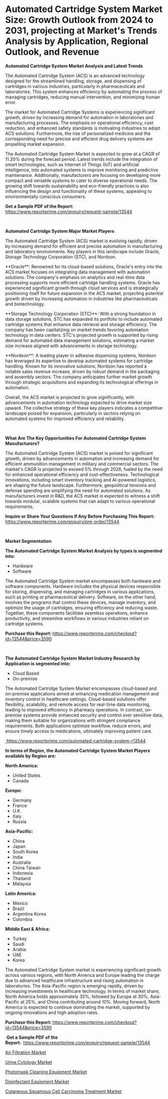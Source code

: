 <p><h1>Automated Cartridge System Market Size: Growth Outlook from 2024 to 2031, projecting at Market's Trends Analysis by Application, Regional Outlook, and Revenue</h1></p><p><strong>Automated Cartridge System Market Analysis and Latest Trends</strong></p>
<p><p>The Automated Cartridge System (ACS) is an advanced technology designed for the streamlined handling, storage, and dispensing of cartridges in various industries, particularly in pharmaceuticals and laboratories. This system enhances efficiency by automating the process of managing cartridges, reducing manual intervention, and minimizing human error. </p><p>The market for Automated Cartridge Systems is experiencing significant growth, driven by increasing demand for automation in laboratories and manufacturing processes. The emphasis on operational efficiency, cost reduction, and enhanced safety standards is motivating industries to adopt ACS solutions. Furthermore, the rise of personalized medicine and the corresponding need for precise and efficient drug delivery systems are propelling market expansion.</p><p>The Automated Cartridge System Market is expected to grow at a CAGR of 11.20% during the forecast period. Latest trends include the integration of smart technologies, such as Internet of Things (IoT) and artificial intelligence, into automated systems to improve monitoring and predictive maintenance. Additionally, manufacturers are focusing on developing more compact and versatile systems to cater to diverse operational needs. The growing shift towards sustainability and eco-friendly practices is also influencing the design and functionality of these systems, appealing to environmentally conscious consumers.</p></p>
<p><strong>Get a Sample PDF of the Report:&nbsp;</strong> <a href="https://www.reportprime.com/enquiry/request-sample/13544?utm_campaign=112&utm_medium=2&utm_source=Github&utm_content=ia&utm_term=28102024&utm_id=automated-cartridge-system">https://www.reportprime.com/enquiry/request-sample/13544</a></p>
<p>&nbsp;</p>
<p><strong>Automated Cartridge System Major Market Players</strong></p>
<p><p>The Automated Cartridge System (ACS) market is evolving rapidly, driven by increasing demand for efficient and precise automation in manufacturing and laboratory environments. Key players in this landscape include Oracle, Storage Technology Corporation (STC), and Nordson.</p><p>**Oracle**: Renowned for its cloud-based solutions, Oracle's entry into the ACS market focuses on integrating data management with automation solutions. The company's emphasis on analytics and real-time data processing supports more efficient cartridge handling systems. Oracle has experienced significant growth through cloud services and is strategically positioning itself for future expansion in the ACS market, projecting potential growth driven by increasing automation in industries like pharmaceuticals and biotechnology.</p><p>**Storage Technology Corporation (STC)**: With a strong foundation in data storage solutions, STC has expanded its portfolio to include automated cartridge systems that enhance data retrieval and storage efficiency. The company has been capitalizing on market trends favoring automation technology in data centers. STC's projected growth is supported by rising demand for automated data management solutions, estimating a market size increase aligned with advancements in storage technology.</p><p>**Nordson**: A leading player in adhesive dispensing systems, Nordson has leveraged its expertise to develop automated systems for cartridge handling. Known for its innovative solutions, Nordson has reported a notable sales revenue increase, driven by robust demand in the packaging and assembly sectors. The company anticipates further market growth through strategic acquisitions and expanding its technological offerings in automation.</p><p>Overall, the ACS market is projected to grow significantly, with advancements in automation technology expected to drive market size upward. The collective strategy of these key players indicates a competitive landscape poised for expansion, particularly in sectors relying on automated systems for improved efficiency and reliability.</p></p>
<p>&nbsp;</p>
<p><strong>What Are The Key Opportunities For Automated Cartridge System Manufacturers?</strong></p>
<p><p>The Automated Cartridge System (ACS) market is poised for significant growth, driven by advancements in automation and increasing demand for efficient ammunition management in military and commercial sectors. The market's CAGR is projected to exceed 5% through 2028, fueled by the need for enhanced operational efficiency and cost-effectiveness. Technological innovations, including smart inventory tracking and AI-powered logistics, are shaping the future landscape. Furthermore, geopolitical tensions and defense spending are amplifying the need for automated solutions. As manufacturers invest in R&D, the ACS market is expected to witness a shift towards modular, scalable systems that can adapt to various operational requirements.</p></p>
<p><strong>Inquire or Share Your Questions If Any Before Purchasing This Report:</strong> <a href="https://www.reportprime.com/enquiry/pre-order/13544?utm_campaign=112&utm_medium=2&utm_source=Github&utm_content=ia&utm_term=28102024&utm_id=automated-cartridge-system">https://www.reportprime.com/enquiry/pre-order/13544</a></p>
<p>&nbsp;</p>
<p><strong>Market Segmentation</strong></p>
<p><strong>The Automated Cartridge System Market Analysis by types is segmented into:</strong></p>
<p><ul><li>Hardware</li><li>Software</li></ul></p>
<p><p>The Automated Cartridge System market encompasses both hardware and software components. Hardware includes the physical devices responsible for storing, dispensing, and managing cartridges in various applications, such as printing or pharmaceutical delivery. Software, on the other hand, involves the programs that control these devices, manage inventory, and optimize the usage of cartridges, ensuring efficiency and reducing waste. Together, these components facilitate seamless operations, enhance productivity, and streamline workflows in various industries reliant on cartridge systems.</p></p>
<p><strong>Purchase this Report:&nbsp;</strong><a href="https://www.reportprime.com/checkout?id=13544&price=3590&utm_campaign=112&utm_medium=2&utm_source=Github&utm_content=ia&utm_term=28102024&utm_id=automated-cartridge-system">https://www.reportprime.com/checkout?id=13544&price=3590</a></p>
<p>&nbsp;</p>
<p><strong>The Automated Cartridge System Market Industry Research by Application is segmented into:</strong></p>
<p><ul><li>Cloud Based</li><li>On-premise</li></ul></p>
<p><p>The Automated Cartridge System Market encompasses cloud-based and on-premise applications aimed at enhancing medication management and inventory control in healthcare settings. Cloud-based solutions offer flexibility, scalability, and remote access for real-time data monitoring, leading to improved efficiency in pharmacy operations. In contrast, on-premise systems provide enhanced security and control over sensitive data, making them suitable for organizations with stringent compliance requirements. Both applications optimize workflow, reduce errors, and ensure timely access to medications, ultimately improving patient care.</p></p>
<p><a href="https://www.reportprime.com/automated-cartridge-system-r13544?utm_campaign=112&utm_medium=2&utm_source=Github&utm_content=ia&utm_term=28102024&utm_id=automated-cartridge-system">&nbsp;https://www.reportprime.com/automated-cartridge-system-r13544</a></p>
<p><strong>In terms of Region, the Automated Cartridge System Market Players available by Region are:</strong></p>
<p>
    <p> <strong> North America: </strong>
        <ul>
            <li>United States</li>
            <li>Canada</li>
        </ul>
        </p> 
    <p> <strong> Europe: </strong>
        <ul>
            <li>Germany</li>
            <li>France</li>
            <li>U.K.</li>
            <li>Italy</li>
            <li>Russia</li>
        </ul>
        </p> 
    <p> <strong> Asia-Pacific: </strong>
        <ul>
            <li>China</li>
            <li>Japan</li>
            <li>South Korea</li>
            <li>India</li>
            <li>Australia</li>
            <li>China Taiwan</li>
            <li>Indonesia</li>
            <li>Thailand</li>
            <li>Malaysia</li>
        </ul>
        </p> 
    <p> <strong> Latin America: </strong>
        <ul>
            <li>Mexico</li>
            <li>Brazil</li>
            <li>Argentina Korea</li>
            <li>Colombia</li>
        </ul>
        </p> 
    <p> <strong> Middle East & Africa: </strong>
        <ul>
            <li>Turkey</li>
            <li>Saudi</li>
            <li>Arabia</li>
            <li>UAE</li>
            <li>Korea</li>
        </ul>
    </p>
    </p>
<p><p>The Automated Cartridge System market is experiencing significant growth across various regions, with North America and Europe leading the charge due to advanced healthcare infrastructure and rising automation in laboratories. The Asia-Pacific region is emerging rapidly, driven by increasing investments in healthcare technology. In terms of market share, North America holds approximately 35%, followed by Europe at 30%, Asia-Pacific at 25%, and China contributing around 10%. Moving forward, North America is expected to continue dominating the market, supported by ongoing innovations and high adoption rates.</p></p>
<p><strong>Purchase this Report: </strong><a href="https://www.reportprime.com/checkout?id=13544&price=3590&utm_campaign=112&utm_medium=2&utm_source=Github&utm_content=ia&utm_term=28102024&utm_id=automated-cartridge-system">https://www.reportprime.com/checkout?id=13544&price=3590</a></p>
<p>&nbsp;<strong>Get a Sample PDF of the Report:&nbsp;&nbsp;</strong><a href="https://www.reportprime.com/enquiry/request-sample/13544?utm_campaign=112&utm_medium=2&utm_source=Github&utm_content=ia&utm_term=28102024&utm_id=automated-cartridge-system">https://www.reportprime.com/enquiry/request-sample/13544</a></p>
<p><strong></strong></p>
<p><p><a href="https://www.linkedin.com/pulse/exploring-air-filtration-market-dynamics-global-trends-future-zfrvf?utm_campaign=112&utm_medium=2&utm_source=Github&utm_content=ia&utm_term=28102024&utm_id=automated-cartridge-system">Air Filtration Market</a></p><p><a href="https://github.com/inouyeaowaugh3/Market-Research-Report-List-1/blob/main/urine-cytology-market.md?utm_campaign=112&utm_medium=2&utm_source=Github&utm_content=ia&utm_term=28102024&utm_id=automated-cartridge-system">Urine Cytology Market</a></p><p><a href="https://issuu.com/reportprime-2/docs/photomask-cleaning-equipment-market_972d07a644e8cf?utm_campaign=112&utm_medium=2&utm_source=Github&utm_content=ia&utm_term=28102024&utm_id=automated-cartridge-system">Photomask Cleaning Equipment Market</a></p><p><a href="https://www.linkedin.com/pulse/market-dynamics-future-trends-global-disinfectant-equipment-ztgef?utm_campaign=112&utm_medium=2&utm_source=Github&utm_content=ia&utm_term=28102024&utm_id=automated-cartridge-system">Disinfectant Equipment Market</a></p><p><a href="https://github.com/poppeotabedvo5/Market-Research-Report-List-1/blob/main/cutaneous-squamous-cell-carcinoma-treatment-market.md?utm_campaign=112&utm_medium=2&utm_source=Github&utm_content=ia&utm_term=28102024&utm_id=automated-cartridge-system">Cutaneous Squamous Cell Carcinoma Treatment Market</a></p></p>